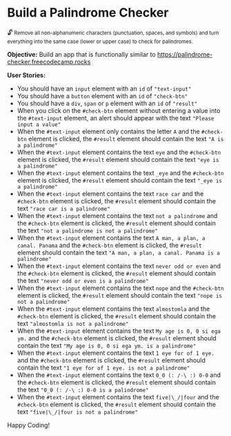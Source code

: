 # Build a Palindrome Checker
:unlock: <small>Remove all non-alphanumeric characters (punctuation, spaces, and symbols) and turn everything into the same case (lower or upper case) to check for palindromes.</small>

**Objective:** Build an app that is functionally similar to https://palindrome-checker.freecodecamp.rocks

**User Stories:**

- You should have an `input` element with an `id` of `"text-input"`
- You should have a `button` element with an `id` of `"check-btn"`
- You should have a `div`, `span` or `p` element with an `id` of `"result"`
- When you click on the `#check-btn` element without entering a value into the `#text-input` element, an alert should appear with the text `"Please input a value"`
- When the `#text-input` element only contains the letter `A` and the `#check-btn` element is clicked, the `#result` element should contain the text `"A is a palindrome"`
- When the `#text-input` element contains the text `eye` and the `#check-btn` element is clicked, the `#result` element should contain the text `"eye is a palindrome"`
- When the `#text-input` element contains the text `_eye` and the `#check-btn` element is clicked, the `#result` element should contain the text `"_eye is a palindrome"`
- When the `#text-input` element contains the text `race car` and the `#check-btn` element is clicked, the `#result` element should contain the text `"race car is a palindrome"`
- When the `#text-input` element contains the text `not a palindrome` and the `#check-btn` element is clicked, the `#result` element should contain the text `"not a palindrome is not a palindrome"`
- When the `#text-input` element contains the text `A man, a plan, a canal. Panama` and the `#check-btn` element is clicked, the `#result` element should contain the text `"A man, a plan, a canal. Panama is a palindrome"`
- When the `#text-input` element contains the text `never odd or even` and the `#check-btn` element is clicked, the `#result` element should contain the text `"never odd or even is a palindrome"`
- When the `#text-input` element contains the text `nope` and the `#check-btn` element is clicked, the `#result` element should contain the text `"nope is not a palindrome"`
- When the `#text-input` element contains the text `almostomla` and the `#check-btn` element is clicked, the `#result` element should contain the text `"almostomla is not a palindrome"`
- When the `#text-input` element contains the text `My age is 0, 0 si ega ym.` and the `#check-btn` element is clicked, the `#result` element should contain the text `"My age is 0, 0 si ega ym. is a palindrome"`
- When the `#text-input` element contains the text `1 eye for of 1 eye.` and the `#check-btn` element is clicked, the `#result` element should contain the text `"1 eye for of 1 eye. is not a palindrome"`
- When the `#text-input` element contains the text `0_0 (: /-\ :) 0-0` and the `#check-btn` element is clicked, the `#result` element should contain the text `"0_0 (: /-\ :) 0-0 is a palindrome"`
- When the `#text-input` element contains the text `five|\_/|four` and the `#check-btn` element is clicked, the `#result` element should contain the text `"five|\_/|four is not a palindrome"`

Happy Coding!
